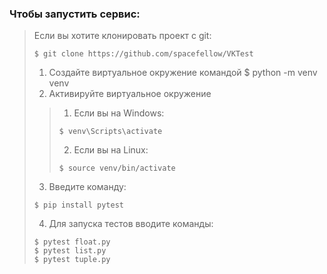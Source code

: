 ### Чтобы запустить сервис:
> Если вы хотите клонировать проект с git:
> ```
> $ git clone https://github.com/spacefellow/VKTest
> ```
> 1) Создайте виртуальное окружение командой $ python -m venv venv
> 2) Активируйте виртуальное окружение 
>> 1) Если вы на Windows: 
>> ```
>> $ venv\Scripts\activate
>> ``` 
>> 
>> 2) Если вы на Linux: 
>> ```
>> $ source venv/bin/activate
>> ```
> 3) Введите команду: 
> ```
> $ pip install pytest
> ```
> 4) Для запуска тестов вводите команды: 
> ```
> $ pytest float.py
> $ pytest list.py
> $ pytest tuple.py
> ```
